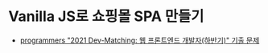 # Vanilla JS로 쇼핑몰 SPA 만들기

- <a href="https://school.programmers.co.kr/skill_check_assignments/199">programmers "2021 Dev-Matching: 웹 프론트엔드 개발자(하반기)" 기출 문제</a>
